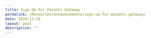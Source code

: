 ```yaml
---
title: Sign Up For Parents Gateway
permalink: /Resources/announcements/sign-up-for-parents-gateway/
date: 2018-11-19
layout: post
description: ""
---
```

